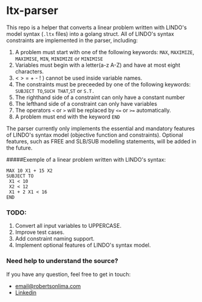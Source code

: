 # ltx-parser #

This repo is a helper that converts a linear problem written with LINDO's model syntax (```.ltx``` files) into a golang struct.
All of LINDO's syntax constraints are implemented in the parser, including:

1. A problem must start with one of the following keywords: ```MAX```, ```MAXIMIZE```, ```MAXIMISE```, ```MIN```, ```MINIMIZE``` or ```MINIMISE```
2. Variables must begin with a letter(a-z A-Z) and have at most eight characters.
3. < > = + - ! ) cannot be used inside variable names.
4. The constraints must be preceeded by one of the following keywords: ```SUBJECT TO```,```SUCH THAT```,```ST``` or ```S.T.```
5. The righthand side of a constraint can only have a constant number
6. The lefthand side of a constraint can only have variables
7. The operators ```<``` or ```>``` will be replaced by ```<=``` or ```>=``` automatically.
7. A problem must end with the keyword ```END```

The parser currently only implements the essential and mandatory features of LINDO's syntax model (objective function and constraints). Optional features, such as FREE and SLB/SUB modelling statements, will be added in the future.

#####Exemple of a linear problem written with LINDO's syntax:
```
MAX 10 X1 + 15 X2
SUBJECT TO
 X1 < 10
 X2 < 12
 X1 + 2 X1 < 16
END
```

### TODO:
1. Convert all input variables to UPPERCASE.
2. Improve test cases.
3. Add constraint naming support.
4. Implement optional features of LINDO's syntax model.

### Need help to understand the source? ###
If you have any question, feel free to get in touch:

* [email@robertsonlima.com](mailto:email@robertsonlima.com)
* [Linkedin](https://www.linkedin.com/in/r0bertson/)